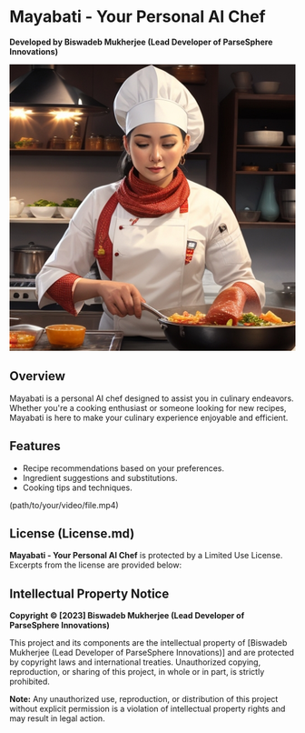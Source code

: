 # Mayabati - Your Personal AI Chef
**Developed by Biswadeb Mukherjee (Lead Developer of ParseSphere Innovations)**

![Mayabati Logo](static/Image/Bot.jpg)

## Overview
Mayabati is a personal AI chef designed to assist you in culinary endeavors. Whether you're a cooking enthusiast or someone looking for new recipes, Mayabati is here to make your culinary experience enjoyable and efficient.

## Features
- Recipe recommendations based on your preferences.
- Ingredient suggestions and substitutions.
- Cooking tips and techniques.

(path/to/your/video/file.mp4)

## License (License.md)
**Mayabati - Your Personal AI Chef** is protected by a Limited Use License. Excerpts from the license are provided below:

## Intellectual Property Notice
**Copyright © [2023] Biswadeb Mukherjee (Lead Developer of ParseSphere Innovations)**

This project and its components are the intellectual property of [Biswadeb Mukherjee (Lead Developer of ParseSphere Innovations)] and are protected by copyright laws and international treaties. Unauthorized copying, reproduction, or sharing of this project, in whole or in part, is strictly prohibited.

**Note:** Any unauthorized use, reproduction, or distribution of this project without explicit permission is a violation of intellectual property rights and may result in legal action.

